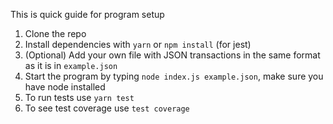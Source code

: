 This is quick guide for program setup

1. Clone the repo
2. Install dependencies with `yarn` or `npm install` (for jest)
3. (Optional) Add your own file with JSON transactions in the same format as it is in `example.json`
4. Start the program by typing `node index.js example.json`, make sure you have node installed
5. To run tests use `yarn test`
6. To see test coverage use `test coverage`
